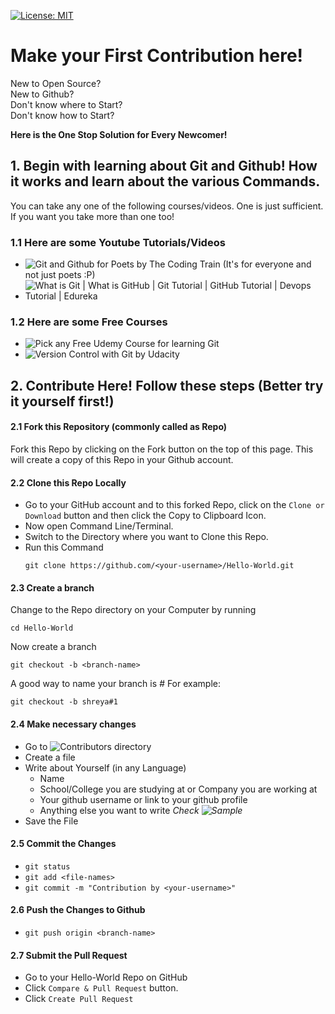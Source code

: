 [![License: MIT](https://img.shields.io/badge/License-MIT-green.svg)](https://opensource.org/licenses/MIT)

# Make your First Contribution here!

New to Open Source?  
New to Github?  
Don't know where to Start?  
Don't know how to Start?  

**Here is the One Stop Solution for Every Newcomer!**

## 1. Begin with learning about Git and Github! How it works and learn about the various Commands.

You can take any one of the following courses/videos. One is just sufficient. If you want you take more than one too! 

### 1.1 Here are some Youtube Tutorials/Videos
* ![Git and Github for Poets by The Coding Train](https://www.youtube.com/playlist?list=PLRqwX-V7Uu6ZF9C0YMKuns9sLDzK6zoiV) (It's for everyone and not just poets :P)
* ![What is Git | What is GitHub | Git Tutorial | GitHub Tutorial | Devops Tutorial | Edureka](https://www.youtube.com/watch?v=xuB1Id2Wxak&start_radio=1&list=RDxuB1Id2Wxak)

### 1.2 Here are some Free Courses
* ![Pick any Free Udemy Course for learning Git](https://www.udemy.com/courses/search/?q=git&src=ukw&p=1&price=price-free&lang=en)
* ![Version Control with Git by Udacity](https://in.udacity.com/course/version-control-with-git--ud123)

## 2. Contribute Here! Follow these steps (Better try it yourself first!)

#### 2.1 Fork this Repository (commonly called as Repo)
Fork this Repo by clicking on the Fork button on the top of this page. This will create a copy of this Repo in your Github account.

#### 2.2 Clone this Repo Locally
* Go to your GitHub account and to this forked Repo, click on the `Clone or Download` button and then click the Copy to Clipboard Icon.
* Now open Command Line/Terminal.
* Switch to the Directory where you want to Clone this Repo.
* Run this Command
  ```
  git clone https://github.com/<your-username>/Hello-World.git
  ```

#### 2.3 Create a branch
Change to the Repo directory on your Computer by running
```
cd Hello-World
```
Now create a branch
```
git checkout -b <branch-name>
```
A good way to name your branch is *<your-username>#<issue-number>*
For example:
```
git checkout -b shreya#1
```

#### 2.4 Make necessary changes
* Go to ![Contributors]() directory
* Create a file
* Write about Yourself (in any Language)
  - Name
  - School/College you are studying at or Company you are working at
  - Your github username or link to your github profile
  - Anything else you want to write
  *Check ![Sample]()*
* Save the File

#### 2.5 Commit the Changes
* `git status`
* `git add <file-names>`
* `git commit -m "Contribution by <your-username>"`

#### 2.6 Push the Changes to Github
* `git push origin <branch-name>`

#### 2.7 Submit the Pull Request
* Go to your Hello-World Repo on GitHub
* Click `Compare & Pull Request` button.
* Click `Create Pull Request`
